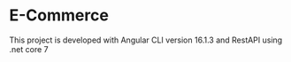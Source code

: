# E-Commerce
This project is developed with Angular CLI version 16.1.3 and RestAPI using .net core 7
